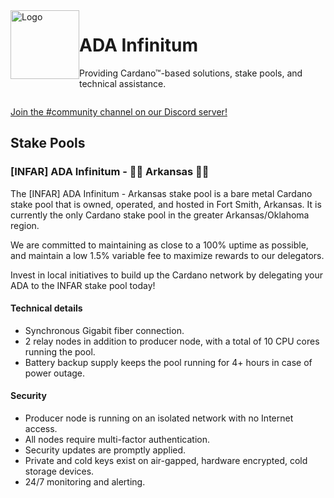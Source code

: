 <img alt="Logo" src="https://ada-infinitum.github.io/ADA-Infinitum-transparent.png" alt="drawing" width="110" height="110" style="float: left"/>

# ADA Infinitum
Providing Cardano™-based solutions, stake pools, and technical assistance.

<div style="clear:both"></div>

[Join the #community channel on our Discord server!](https://discord.gg/XeU7bhfKpD)

## Stake Pools
### [INFAR] ADA Infinitum - 💎🐗 Arkansas 🐗💎
The [INFAR] ADA Infinitum - Arkansas stake pool is a bare metal Cardano stake pool that is owned, operated, and hosted in Fort Smith, Arkansas. It is currently the only Cardano stake pool in the greater Arkansas/Oklahoma region. 

We are committed to maintaining as close to a 100% uptime as possible, and maintain a low 1.5% variable fee to maximize rewards to our delegators.

Invest in local initiatives to build up the Cardano network by delegating your ADA to the INFAR stake pool today!

#### Technical details
* Synchronous Gigabit fiber connection.
* 2 relay nodes in addition to producer node, with a total of 10 CPU cores running the pool.
* Battery backup supply keeps the pool running for 4+ hours in case of power outage.

#### Security
* Producer node is running on an isolated network with no Internet access.
* All nodes require multi-factor authentication.
* Security updates are promptly applied.
* Private and cold keys exist on air-gapped, hardware encrypted, cold storage devices.
* 24/7 monitoring and alerting.
